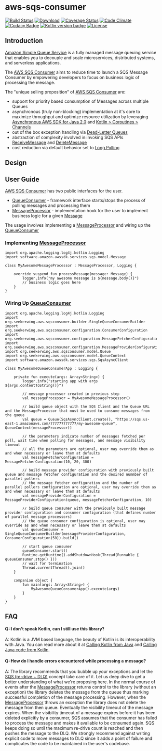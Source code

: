 # aws-sqs-consumer

[![Build Status](https://travis-ci.com/SeekerWing/aws-sqs-consumer.svg?branch=master)](https://travis-ci.com/SeekerWing/aws-sqs-consumer)
[![Download](https://api.bintray.com/packages/seekerwing/maven/aws-sqs-consumer/images/download.svg)](https://bintray.com/seekerwing/maven/aws-sqs-consumer/_latestVersion) 
[![Coverage Status](https://codecov.io/gh/SeekerWing/aws-sqs-consumer/branch/master/graph/badge.svg)](https://codecov.io/gh/SeekerWing/aws-sqs-consumer)
[![Code Climate](https://codeclimate.com/github/SeekerWing/aws-sqs-consumer/badges/gpa.svg)](https://codeclimate.com/github/SeekerWing/aws-sqs-consumer)
[![Codacy Badge](https://api.codacy.com/project/badge/Grade/4b683e64165f48a0a5283f5b26f6cab7)](https://www.codacy.com/app/ray-barunray/aws-sqs-consumer?utm_source=github.com&amp;utm_medium=referral&amp;utm_content=SeekerWing/aws-sqs-consumer&amp;utm_campaign=Badge_Grade) 
[![Kotlin version badge](https://img.shields.io/badge/kotlin-1.3-blue.svg)](https://kotlinlang.org/docs/reference/whatsnew13.html) 
[![License](https://img.shields.io/badge/License-Apache%202.0-blue.svg)](http://www.apache.org/licenses/LICENSE-2.0)

## Introduction

[Amazon Simple Queue Service](https://aws.amazon.com/sqs/) is a fully managed message queuing service that enables you to decouple and scale microservices, distributed systems, and serverless applications. 

The [AWS SQS Consumer](https://github.com/SeekerWing/aws-sqs-consumer) aims to reduce time to launch a SQS Message Consumer by empowering developers to focus on business logic of processing the message. 

The "unique selling proposition" of [AWS SQS Consumer](https://github.com/SeekerWing/aws-sqs-consumer) are:
*   support for priority based consumption of Messages across multiple Queues 
*   asynchronous (truly non-blocking) implementation at it's core to maximize throughput and optimize resource utilization by leveraging [Asynchronous AWS SDK for Java 2.0](https://docs.aws.amazon.com/sdk-for-java/v2/developer-guide/basics-async.html) and [Kotlin > Coroutines > Channels](https://kotlinlang.org/docs/reference/coroutines/channels.html) 
*   out of the box exception handling via [Dead-Letter Queues](https://docs.aws.amazon.com/AWSSimpleQueueService/latest/SQSDeveloperGuide/sqs-dead-letter-queues.html)
*   abstraction of complexity involved in invoking SQS APIs [ReceiveMessage](https://docs.aws.amazon.com/AWSSimpleQueueService/latest/APIReference/API_ReceiveMessage.html) and [DeleteMessage](https://docs.aws.amazon.com/AWSSimpleQueueService/latest/APIReference/API_DeleteMessage.html)
*   cost reduction via default behavior set to [Long Polling](https://docs.aws.amazon.com/AWSSimpleQueueService/latest/SQSDeveloperGuide/sqs-long-polling.html)  

## Design

## User Guide

[AWS SQS Consumer](https://github.com/SeekerWing/aws-sqs-consumer) has two public interfaces for the user.
* [QueueConsumer](https://github.com/SeekerWing/aws-sqs-consumer/blob/master/src/main/kotlin/org/seekerwing/aws/sqsconsumer/QueueConsumer.kt) - framework interface starts/stops the process of polling messages and processing them
* [MessageProcessor](https://github.com/SeekerWing/aws-sqs-consumer/blob/master/src/main/kotlin/org/seekerwing/aws/sqsconsumer/MessageProcessor.kt) - implementation hook for the user to implement business logic for a given [Message](https://sdk.amazonaws.com/java/api/latest/software/amazon/awssdk/services/sqs/model/Message.html)

The usage involves implementing a [MessageProcessor](https://github.com/SeekerWing/aws-sqs-consumer/blob/master/src/main/kotlin/org/seekerwing/aws/sqsconsumer/MessageProcessor.kt)
and wiring up the [QueueConsumer](https://github.com/SeekerWing/aws-sqs-consumer/blob/master/src/main/kotlin/org/seekerwing/aws/sqsconsumer/QueueConsumer.kt)

### Implementing [MessageProcessor](https://github.com/SeekerWing/aws-sqs-consumer/blob/master/src/main/kotlin/org/seekerwing/aws/sqsconsumer/MessageProcessor.kt)
```
import org.apache.logging.log4j.kotlin.Logging
import software.amazon.awssdk.services.sqs.model.Message

class MyAwesomeMessageProcessor : MessageProcessor, Logging {

    override suspend fun processMessage(message: Message) {
        logger.info("my awesome message is ${message.body()}")
        // business logic goes here
    }
}

```

### Wiring Up [QueueConsumer](https://github.com/SeekerWing/aws-sqs-consumer/blob/master/src/main/kotlin/org/seekerwing/aws/sqsconsumer/QueueConsumer.kt)
```
import org.apache.logging.log4j.kotlin.Logging
import org.seekerwing.aws.sqsconsumer.builder.SingleQueueConsumerBuilder
import org.seekerwing.aws.sqsconsumer.configuration.ConsumerConfiguration
import org.seekerwing.aws.sqsconsumer.configuration.MessageFetcherConfiguration
import org.seekerwing.aws.sqsconsumer.configuration.MessageProviderConfiguration
import org.seekerwing.aws.sqsconsumer.model.Queue
import org.seekerwing.aws.sqsconsumer.model.QueueContext
import software.amazon.awssdk.services.sqs.SqsAsyncClient

class MyAwesomeQueueConsumerApp : Logging {

    private fun execute(args: Array<String>) {
        logger.info("starting app with args ${args.contentToString()}")

        // message processor created in previous step
        val messageProcessor = MyAwesomeMessageProcessor()

        // build queue object with the SQS Client and the Queue URL and the MessageProcessor that must be used to consume messages from the queue
        val queue = Queue(SqsAsyncClient.create(), "https://sqs.us-east-1.amazonaws.com/777777777777/my-awesome-queue", QueueContext(messageProcessor))

        // the parameters indicate number of messages fetched per poll, wait time when polling for messages, and message visibility timeout
        // all the parameters are optional, user may override them as and when necessary or leave them at defaults
        val messageFetcherConfiguration = MessageFetcherConfiguration(10, 20, 300)

        // build message provider configuration with previously built queue and message fetcher configuration and the desired nummber of parallel pollers
        // the message fetcher configuration and the number of parallel pollers configuration are optional, user may override them as and when necessary or leave them at defaults
        val messageProviderConfiguration = MessageProviderConfiguration(queue, messageFetcherConfiguration, 10)

        // build queue consumer with the previously built message provider configuration and consumer configuration (that defines number of parallel message processors)
        // the queue consumer configuration is optional, user may override as and when necessary or leave them at defaults
        val queueConsumer = SingleQueueConsumerBuilder(messageProviderConfiguration, ConsumerConfiguration(50)).build()

        // start queue consumer
        queueConsumer.start()
        Runtime.getRuntime().addShutdownHook(Thread(Runnable { queueConsumer.stop() }))
        // wait for termination
        Thread.currentThread().join()
    }

    companion object {
        fun main(args: Array<String>) {
            MyAwesomeQueueConsumerApp().execute(args)
        }
    }
}
```

## FAQ

#### Q: I don't speak Kotlin, can I still use this library?
A: Kotlin is a JVM based language, the beauty of Kotlin is its interoperability with Java. You can read more about it 
at [Calling Kotlin from Java](https://kotlinlang.org/docs/reference/java-to-kotlin-interop.html) and 
[Calling Java code from Kotlin](https://kotlinlang.org/docs/reference/java-interop.html).

#### Q: How do I handle errors encountered while processing a message?
A: The library recommends that you bubble up your exceptions and let the 
[SQS (re-drive + DLQ)](https://docs.aws.amazon.com/AWSSimpleQueueService/latest/SQSDeveloperGuide/sqs-dead-letter-queues.html) 
concept take care of it. Let us deep dive to get a better understanding of what we're proposing here.
In the normal course of events after the [MessageProcessor](https://github.com/SeekerWing/aws-sqs-consumer/blob/master/src/main/kotlin/org/seekerwing/aws/sqsconsumer/MessageProcessor.kt)
returns control to the library (without an exception) the library deletes the message from the queue thus marking 
successful completion of the message processing. However, when the [MessageProcessor](https://github.com/SeekerWing/aws-sqs-consumer/blob/master/src/main/kotlin/org/seekerwing/aws/sqsconsumer/MessageProcessor.kt)
throws an exception the library does not delete the message from then queue. Eventually the visibility timeout of the 
message expires. When the visibility timeout of a message expires before it has been deleted explicitly by a consumer, 
SQS assumes that the consumer has failed to process the message and makes it available to be consumed again. SQS keeps 
doing so until the maximum re-drive count is reached and then pushes the message to the DLQ. We strongly recommend 
against writing explicit code to move messages to DLQ since it adds a point of failure and complicates the code to be 
maintained in the user's codebase.
